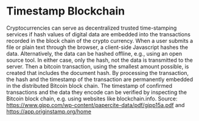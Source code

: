 # Timestamp Blockchain

Cryptocurrencies can serve as decentralized trusted time-stamping services
if hash values of digital data are embedded into the transactions recorded
in the block chain of the crypto currency. When a user submits a file or
plain text through the browser, a client-side Javascript hashes the data.
Alternatively, the data can be hashed offline, e.g., using an open source
tool. In either case, only the hash, not the data is transmitted to the server.
Then a bitcoin transaction, using the smallest amount possible, is created
that includes the document hash. By processing the transaction, the hash
and the timestamp of the transaction are permanently embedded in the
distributed Bitcoin block chain. The timestamp of confirmed transactions and
the data they encode can be verified by inspecting the Bitcoin block chain,
e.g. using websites like blockchain.info.
Source: https://www.gipp.com/wp-content/papercite-data/pdf/gipp15a.pdf
and https://app.originstamp.org/home


